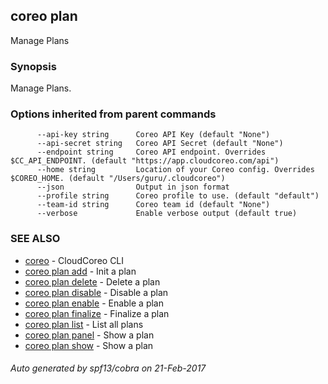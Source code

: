 ## coreo plan

Manage Plans

### Synopsis


Manage Plans.

### Options inherited from parent commands

```
      --api-key string      Coreo API Key (default "None")
      --api-secret string   Coreo API Secret (default "None")
      --endpoint string     Coreo API endpoint. Overrides $CC_API_ENDPOINT. (default "https://app.cloudcoreo.com/api")
      --home string         Location of your Coreo config. Overrides $COREO_HOME. (default "/Users/guru/.cloudcoreo")
      --json                Output in json format
      --profile string      Coreo profile to use. (default "default")
      --team-id string      Coreo team id (default "None")
      --verbose             Enable verbose output (default true)
```

### SEE ALSO
* [coreo](coreo.md)	 - CloudCoreo CLI
* [coreo plan add](coreo_plan_add.md)	 - Init a plan
* [coreo plan delete](coreo_plan_delete.md)	 - Delete a plan
* [coreo plan disable](coreo_plan_disable.md)	 - Disable a plan
* [coreo plan enable](coreo_plan_enable.md)	 - Enable a plan
* [coreo plan finalize](coreo_plan_finalize.md)	 - Finalize a plan
* [coreo plan list](coreo_plan_list.md)	 - List all plans
* [coreo plan panel](coreo_plan_panel.md)	 - Show a plan
* [coreo plan show](coreo_plan_show.md)	 - Show a plan

###### Auto generated by spf13/cobra on 21-Feb-2017
